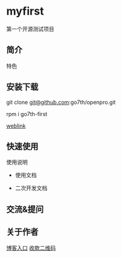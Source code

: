 # myfirst

第一个开源测试项目

## 简介

特色

## 安装下载

git clone git@github.com:go7th/openpro.git

rpm i go7th-first

[weblink](https://github.com/go7th/openpro)

## 快速使用

使用说明

- 使用文档

- 二次开发文档

## 交流&提问

## 关于作者

   [博客入口](http://www.wangxinzuopinji.com/)
   [收款二维码](http://www.go7th.top/)